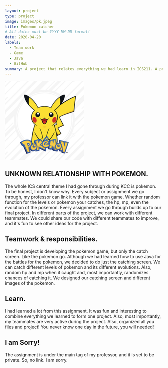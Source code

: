 ```yaml
---
layout: project
type: project
image: images/pk.jpeg
title: Pokemon catcher
# All dates must be YYYY-MM-DD format!
date: 2020-04-20
labels:
  - Team work
  - Game
  - Java
  - GitHub
summary: A project that relates everything we had learn in ICS211. A pokemon catcher game. 
---
```


<img class="ui medium left floated image" src="../images/ppk.jpeg" width="50%" height="50%" >

## UNKNOWN RELATIONSHIP WITH POKEMON.

The whole ICS central theme I had gone through during KCC is pokemon. To be honest, I don't know why. Every subject or assignment we go through, my professor can link it with the pokemon game. Whether random function for the levels or pokemon your catches, the hp, mp, even the evolution of the pokemon. Every assignment we go through builds up to our final project. In different parts of the project, we can work with different teammates. We could share our code with different teammates to improve, and it's fun to see other ideas for the project. 

## Teamwork & responsibilities. 

The final project is developing the pokemon game, but only the catch screen. Like the pokemon go. Although we had learned how to use Java for the battles for the pokemon, we decided to do just the catching screen. We can catch different levels of pokemon and its different evolutions. Also, random hp and mp when it caught and, most importantly, randomizes chances of catching it. We designed our catching screen and different images of the pokemon. 

## Learn.

I had learned a lot from this assignment. It was fun and interesting to combine everything we learned to form one project. Also, most importantly, my teammates are very active during the project. Also, organized all you files and project! You never know one day in the future, you will needed! 

## I am Sorry!

The assignment is under the main tag of my professor, and it is set to be private. So, no link. I am sorry. 

